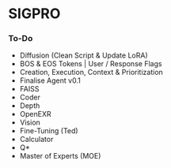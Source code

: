 # SIGPRO

### To-Do
- Diffusion (Clean Script & Update LoRA)
- BOS & EOS Tokens | User / Response Flags
- Creation, Execution, Context & Prioritization
- Finalise Agent v0.1
- FAISS
- Coder
- Depth
- OpenEXR
- Vision
- Fine-Tuning (Ted)
- Calculator
- Q*
- Master of Experts (MOE)